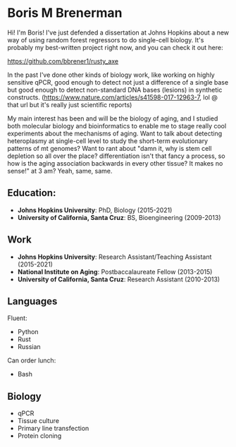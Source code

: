 # Boris M Brenerman

Hi! I'm Boris! I've just defended a dissertation at Johns Hopkins about a new way of using random forest regressors to do single-cell biology. It's probably my best-written project right now, and you can check it out here:

https://github.com/bbrener1/rusty_axe

In the past I've done other kinds of biology work, like working on highly sensitive qPCR, good enough to detect not just a difference of a single base but good enough to detect non-standard DNA bases (lesions) in synthetic constructs. (https://www.nature.com/articles/s41598-017-12963-7, lol @ that url but it's really just scientific reports) 

My main interest has been and will be the biology of aging, and I studied both molecular biology and bioinformatics to enable me to stage really cool experiments about the mechanisms of aging. Want to talk about detecting heteroplasmy at single-cell level to study the short-term evolutionary patterns of mt genomes? Want to rant about "damn it, why is stem cell depletion so all over the place? differentiation isn't that fancy a process, so how is the aging association backwards in every other tissue? It makes no sense!" at 3 am? Yeah, same, same. 

## Education:

* **Johns Hopkins University**: PhD, Biology (2015-2021)
* **University of California, Santa Cruz**: BS, Bioengineering (2009-2013)

## Work

* **Johns Hopkins University**: Research Assistant/Teaching Assistant (2015-2021)
* **National Institute on Aging**: Postbaccalaureate Fellow (2013-2015)
* **University of California, Santa Cruz**: Research Assistant (2010-2013)

## Languages

Fluent:
* Python
* Rust
* Russian

Can order lunch:
* Bash

## Biology
* qPCR
* Tissue culture
* Primary line transfection
* Protein cloning

<!--
**bbrener1/bbrener1** is a ✨ _special_ ✨ repository because its `README.md` (this file) appears on your GitHub profile.

Here are some ideas to get you started:

- 🔭 I’m currently working on ...
- 🌱 I’m currently learning ...
- 👯 I’m looking to collaborate on ...
- 🤔 I’m looking for help with ...
- 💬 Ask me about ...
- 📫 How to reach me: ...
- 😄 Pronouns: ...
- ⚡ Fun fact: ...
-->
